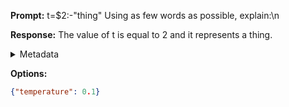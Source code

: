 **Prompt:**
t=$2:-"thing"
 Using as few words as possible, explain:\n

**Response:**
The value of t is equal to 2 and it represents a thing.

<details><summary>Metadata</summary>

- Duration: 1233 ms
- Datetime: 2023-09-10T14:26:32.228276
- Model: gpt-3.5-turbo-0613

</details>

**Options:**
```json
{"temperature": 0.1}
```

